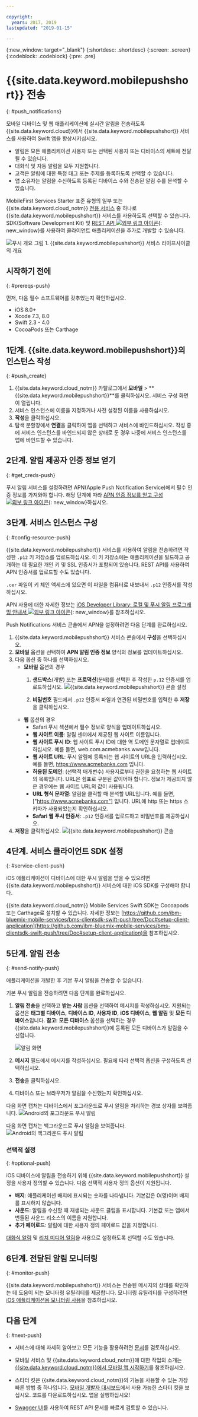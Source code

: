 ```yaml
---

copyright:
  years: 2017, 2019
lastupdated: "2019-01-15"

---
```

{:new_window: target="_blank"}
{:shortdesc: .shortdesc}
{:screen: .screen}
{:codeblock: .codeblock}
{:pre: .pre}

# {{site.data.keyword.mobilepushshort}} 전송
{: #push_notifications}

모바일 디바이스 및 웹 애플리케이션에 실시간 알림을 전송하도록 {{site.data.keyword.cloud}}에서 {{site.data.keyword.mobilepushshort}} 서비스를 사용하여 Swift 앱을 향상시키십시오.

 - 알림은 모든 애플리케이션 사용자 또는 선택된 사용자 또는 디바이스의 세트에 전달될 수 있습니다.
 - 대화식 및 자동 알림을 모두 지원합니다.
 - 고객은 알림에 대한 특정 태그 또는 주제를 등록하도록 선택할 수 있습니다.
 - 앱 소유자는 알림을 수신하도록 등록된 디바이스 수와 전송된 알림 수를 분석할 수 있습니다.

MobileFirst Services Starter 표준 유형의 일부 또는 {{site.data.keyword.cloud_notm}} [전용 서비스](/docs/dedicated/index.html) 중 하나로 {{site.data.keyword.mobilepushshort}} 서비스를 사용하도록 선택할 수 있습니다. SDK(Software Development Kit) 및 [REST API ![외부 링크 아이콘](../../icons/launch-glyph.svg "외부 링크 아이콘")](https://mobile.{DomainName}/imfpush/){: new_window}를 사용하여 클라이언트 애플리케이션을 추가로 개발할 수 있습니다.

![푸시 개요](images/push_notification_lifecycle.jpg) 그림 1. {{site.data.keyword.mobilepushshort}} 서비스 라이프사이클의 개요

## 시작하기 전에
{: #prereqs-push}

먼저, 다음 필수 소프트웨어를 갖추었는지 확인하십시오.

 - iOS 8.0+
 - Xcode 7.3, 8.0
 - Swift 2.3 - 4.0
 - CocoaPods 또는 Carthage

## 1단계. {{site.data.keyword.mobilepushshort}}의 인스턴스 작성
{: #push_create}

1. {{site.data.keyword.cloud_notm}} 카탈로그에서 **모바일** > **{{site.data.keyword.mobilepushshort}}**를 클릭하십시오. 서비스 구성 화면이 열립니다.
2. 서비스 인스턴스에 이름을 지정하거나 사전 설정된 이름을 사용하십시오.
3. **작성**을 클릭하십시오.
4. 탐색 분할창에서 **연결**을 클릭하여 앱을 선택하고 서비스에 바인드하십시오. 작성 중에 서비스 인스턴스를 바인드되지 않은 상태로 둔 경우 나중에 서비스 인스턴스를 앱에 바인드할 수 있습니다.


## 2단계. 알림 제공자 인증 정보 얻기
{: #get_creds-push}

푸시 알림 서비스를 설정하려면 APN(Apple Push Notification Service)에서 필수 인증 정보를 가져와야 합니다. 해당 단계에 따라 [APN 인증 정보를 얻고 구성 ![외부 링크 아이콘](../../icons/launch-glyph.svg "외부 링크 아이콘")](/docs/services/mobilepush/push_step_1.html#push_step_1_ios){: new_window}하십시오.


## 3단계. 서비스 인스턴스 구성
{: #config-resource-push}

{{site.data.keyword.mobilepushshort}} 서비스를 사용하여 알림을 전송하려면 작성한 `.p12` 키 저장소를 업로드하십시오. 이 키 저장소에는 애플리케이션을 빌드하고 공개하는 데 필요한 개인 키 및 SSL 인증서가 포함되어 있습니다. REST API를 사용하여 APN 인증서를 업로드할 수도 있습니다.

`.cer` 파일이 키 체인 액세스에 있으면 이 파일을 컴퓨터로 내보내서 `.p12` 인증서를 작성하십시오.

APN 사용에 대한 자세한 정보는 [iOS Developer Library: 로컬 및 푸시 알림 프로그래밍 안내서 ![외부 링크 아이콘](../../icons/launch-glyph.svg "외부 링크 아이콘")](https://developer.apple.com/library/content/documentation/NetworkingInternet/Conceptual/RemoteNotificationsPG/APNSOverview.html#//apple_ref/doc/uid/TP40008194-CH8-SW1){: new_window}를 참조하십시오.

Push Notifications 서비스 콘솔에서 APN을 설정하려면 다음 단계를 완료하십시오.

1. {{site.data.keyword.mobilepushshort}} 서비스 콘솔에서 **구성**을 선택하십시오.
2. **모바일** 옵션을 선택하여 **APN 알림 인증 정보** 양식의 정보를 업데이트하십시오.
3. 다음 옵션 중 하나를 선택하십시오.
	- **모바일** 옵션의 경우
		1. **샌드박스**(개발) 또는 **프로덕션**(분배)를 선택한 후 작성한 `p.12` 인증서를 업로드하십시오.
		  ![{{site.data.keyword.mobilepushshort}} 콘솔 설정](images/wizard.jpg)

		2. **비밀번호** 필드에서 `.p12` 인증서 파일과 연관된 비밀번호를 입력한 후 **저장**을 클릭하십시오.
 	- **웹** 옵션의 경우
		- Safari 푸시 섹션에서 필수 정보로 양식을 업데이트하십시오.
		- **웹 사이트 이름**: 알림 센터에서 제공된 웹 사이트 이름입니다.
		- **웹 사이트 푸시 ID**: 웹 사이트 푸시 ID에 대한 역 도메인 문자열로 업데이트하십시오. 예를 들면, web.com.acmebanks.www입니다.
		- **웹 사이트 URL**: 푸시 알림에 등록되는 웹 사이트의 URL을 입력하십시오. 예를 들면, https://www.acmebanks.com 입니다.
		- **허용된 도메인**: (선택적 매개변수) 사용자로부터 권한을 요청하는 웹 사이트의 목록입니다. URL은 쉼표로 구분된 값이어야 합니다. 정보가 제공되지 않은 경우에는 웹 사이트 URL의 값이 사용됩니다.
		- **URL 형식 문자열**: 알림을 클릭할 때 분석할 URL입니다. 예를 들면, ["https://www.acmebanks.com"] 입니다. URL에 http 또는 https 스키마가 사용되었는지 확인하십시오.
		- **Safari 웹 푸시 인증서**: `.p12` 인증서를 업로드하고 비밀번호를 제공하십시오.
4. **저장**을 클릭하십시오.
	![{{site.data.keyword.mobilepushshort}} 콘솔](images/push_configure_safari.jpg)

## 4단계. 서비스 클라이언트 SDK 설정
{: #service-client-push}

iOS 애플리케이션이 디바이스에 대한 푸시 알림을 받을 수 있으려면 {{site.data.keyword.mobilepushshort}} 서비스에 대한 iOS SDK를 구성해야 합니다.

{{site.data.keyword.cloud_notm}} Mobile Services Swift SDK는 Cocoapods 또는 Carthage로 설치할 수 있습니다. 자세한 정보는 [https://github.com/ibm-bluemix-mobile-services/bms-clientsdk-swift-push/tree/Doc#setup-client-application](https://github.com/ibm-bluemix-mobile-services/bms-clientsdk-swift-push/tree/Doc#setup-client-application)을 참조하십시오.

## 5단계. 알림 전송
{: #send-notify-push}

애플리케이션을 개발한 후 기본 푸시 알림을 전송할 수 있습니다.

기본 푸시 알림을 전송하려면 다음 단계를 완료하십시오.

1. **알림 전송**을 선택하고 **받는 사람** 옵션을 선택하여 메시지를 작성하십시오. 지원되는 옵션은 **태그별 디바이스**, **디바이스 ID**, **사용자 ID**, **iOS 디바이스**, **웹 알림** 및 **모든 디바이스**입니다.
**참고**: **모든 디바이스** 옵션을 선택하는 경우 {{site.data.keyword.mobilepushshort}}에 등록된 모든 디바이스가 알림을 수신합니다.

	![알림 화면](images/tag_notification.jpg)

2. **메시지** 필드에서 메시지를 작성하십시오. 필요에 따라 선택적 옵션을 구성하도록 선택하십시오.
3. **전송**을 클릭하십시오.
3. 디바이스 또는 브라우저가 알림을 수신했는지 확인하십시오.

다음 화면 캡처는 디바이스에서 포그라운드로 푸시 알림을 처리하는 경보 상자를 보여줍니다.
	![Android의 포그라운드 푸시 알림](images/Android_Screenshot.jpg)

다음 화면 캡처는 백그라운드로 푸시 알림을 보여줍니다.
	![Android의 백그라운드 푸시 알림](images/background.png)

### 선택적 설정
{: #optional-push}

iOS 디바이스에 알림을 전송하기 위해 {{site.data.keyword.mobilepushshort}} 설정을 사용자 정의할 수 있습니다. 다음 선택적 사용자 정의 옵션이 지원됩니다.

- **배지**: 애플리케이션 배지에 표시되는 숫자를 나타냅니다. 기본값은 0(영)이며 배지를 표시하지 않습니다.
- **사운드**: 알림을 수신할 때 재생되는 사운드 클립을 표시합니다. 기본값 또는 앱에서 번들된 사운드 리소스의 이름을 지원합니다.
- **추가 페이로드**: 알림에 대한 사용자 정의 페이로드 값을 지정합니다.

[대화식 알림](https://github.com/ibm-bluemix-mobile-services/bms-clientsdk-swift-push/tree/Doc#interactive-notifications) 및 [리치 미디어 알림](https://github.com/ibm-bluemix-mobile-services/bms-clientsdk-swift-push/tree/Doc#enabling-rich-media-notifications)을 사용으로 설정하도록 선택할 수도 있습니다.

## 6단계. 전달된 알림 모니터링
{: #monitor-push}

{{site.data.keyword.mobilepushshort}} 서비스는 전송된 메시지의 상태를 확인하는 데 도움이 되는 모니터링 유틸리티를 제공합니다. 모니터링 유틸리티를 구성하려면 [iOS 애플리케이션용 모니터링 사용](https://github.com/ibm-bluemix-mobile-services/bms-clientsdk-swift-push/tree/Doc#enable-monitoring)을 참조하십시오.

## 다음 단계
{: #next-push}

 - 서비스에 대해 자세히 알아보고 모든 기능을 활용하려면 [문서](/docs/services/mobilepush/c_overview_push.html#overview-push)를 검토하십시오.

 - 모바일 서비스 및 {{site.data.keyword.cloud_notm}}에 대한 작업의 소개는 [{{site.data.keyword.cloud_notm}}에서 모바일 앱 시작하기](/docs/services/mobile/index.html)를 참조하십시오.

 - 스타터 킷은 {{site.data.keyword.cloud_notm}}의 기능을 사용할 수 있는 가장 빠른 방법 중 하나입니다. [모바일 개발자 대시보드](https://cloud.ibm.com/developer/mobile/dashboard)에서 사용 가능한 스타터 킷을 보십시오. 코드를 다운로드하십시오. 앱을 실행하십시오!

 - [Swagger UI](https://mobile.ng.bluemix.net/imfpush/)를 사용하여 REST API 문서를 빠르게 검토할 수 있습니다.
